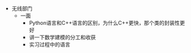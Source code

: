 - 无线部门
    + 一面
        * Python语言和C++语言的区别，为什么C++更快，那个类的封装性更好
        * 讲一下数学建模的分工和收获
        * 实习过程中的语言